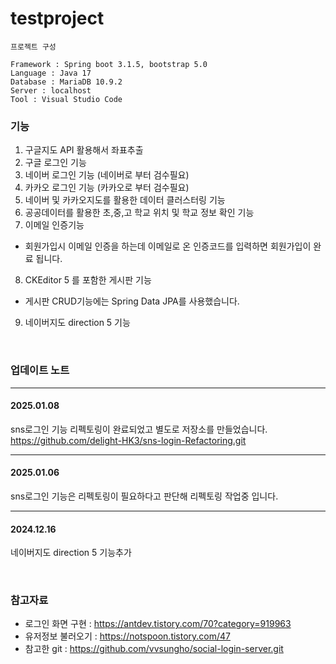# testproject

```
프로젝트 구성

Framework : Spring boot 3.1.5, bootstrap 5.0
Language : Java 17
Database : MariaDB 10.9.2
Server : localhost
Tool : Visual Studio Code
```

### 기능
1. 구글지도 API 활용해서 좌표추출
2. 구글 로그인 기능
3. 네이버 로그인 기능 (네이버로 부터 검수필요)
4. 카카오 로그인 기능 (카카오로 부터 검수필요)
5. 네이버 및 카카오지도를 활용한 데이터 클러스터링 기능 
6. 공공데이터를 활용한 초,중,고 학교 위치 및 학교 정보 확인 기능
7. 이메일 인증기능
- 회원가입시 이메일 인증을 하는데 이메일로 온 인증코드를 입력하면 회원가입이 완료 됩니다.
8. CKEditor 5 를 포함한 게시판 기능
- 게시판 CRUD기능에는 Spring Data JPA를 사용했습니다.
9. 네이버지도 direction 5 기능

<br>

### 업데이트 노트

---
#### 2025.01.08
sns로그인 기능 리펙토링이 완료되었고 별도로 저장소를 만들었습니다.<br>
https://github.com/delight-HK3/sns-login-Refactoring.git

---
#### 2025.01.06
sns로그인 기능은 리펙토링이 필요하다고 판단해 리펙토링 작업중 입니다.

---
#### 2024.12.16
네이버지도 direction 5 기능추가

<br>

### 참고자료
* 로그인 화면 구현 : <https://antdev.tistory.com/70?category=919963>
* 유저정보 불러오기 : <https://notspoon.tistory.com/47>
* 참고한 git : <https://github.com/vvsungho/social-login-server.git>
